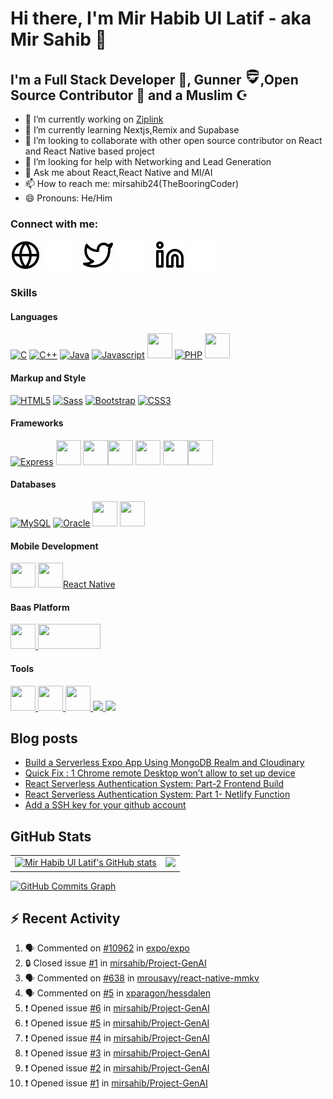 # Hi there, I'm Mir Habib Ul Latif - aka Mir Sahib 👋

## I'm a Full Stack Developer 🏏, Gunner <img src="./img/gunner.svg" width="25" height="25" />,Open Source Contributor 🤝 and a Muslim ☪

-   🔭 I’m currently working on [Ziplink](https://www.0li.pw/)
-   🌱 I’m currently learning Nextjs,Remix and Supabase
-   👯 I’m looking to collaborate with other open source contributor on React and React Native based project
-   🤔 I’m looking for help with Networking and Lead Generation
-   💬 Ask me about React,React Native and Ml/AI
-   📫 How to reach me: mirsahib24(TheBooringCoder)
-   😄 Pronouns: He/Him

### Connect with me:

[![website](./img/globe-light.svg)](https://mirsahib.xyz#gh-light-mode-only)
[![website](./img/globe-dark.svg)](https://mirsahib.xyz#gh-light-mode-only)
&nbsp;&nbsp;
[![website](./img/twitter-light.svg)](https://twitter.com/therealmirsahib#gh-light-mode-only)
[![website](./img/twitter-dark.svg)](https://twitter.com/codestackr#gh-dark-mode-only)
&nbsp;&nbsp;
[![website](./img/linkedin-light.svg)](https://www.linkedin.com/in/mir-habib-ul-latif-2b4ba9138#gh-light-mode-only)
[![website](./img/linkedin-dark.svg)](https://www.linkedin.com/in/mir-habib-ul-latif-2b4ba9138#gh-dark-mode-only)

### Skills
#### Languages
<p align="left">
<a href="https://docs.microsoft.com/en-us/cpp/?view=msvc-170" target="_blank" rel="noreferrer"><img src="https://raw.githubusercontent.com/danielcranney/readme-generator/main/public/icons/skills/c-colored.svg" width="40" height="40" alt="C" /></a>
<a href="https://docs.microsoft.com/en-us/cpp/?view=msvc-170" target="_blank" rel="noreferrer"><img src="https://raw.githubusercontent.com/danielcranney/readme-generator/main/public/icons/skills/cplusplus-colored.svg" width="40" height="40" alt="C++" /></a>
<a href="https://www.oracle.com/java/" target="_blank" rel="noreferrer"><img src="https://raw.githubusercontent.com/danielcranney/readme-generator/main/public/icons/skills/java-colored.svg" width="40" height="40" alt="Java" /></a>
<a href="https://developer.mozilla.org/en-US/docs/Web/JavaScript" target="_blank" rel="noreferrer"><img src="https://raw.githubusercontent.com/danielcranney/readme-generator/main/public/icons/skills/javascript-colored.svg" width="40" height="40" alt="Javascript" /></a>
<a href="https://developer.mozilla.org/en-US/docs/Web/JavaScript" target="_blank" rel="noreferrer">
<img src="https://cdn.jsdelivr.net/gh/devicons/devicon/icons/typescript/typescript-original.svg" width=40 height="40" /></a>
<a href="https://www.php.net/" target="_blank" rel="noreferrer"><img src="https://raw.githubusercontent.com/danielcranney/readme-generator/main/public/icons/skills/php-colored.svg" width="40" height="40" alt="PHP" /></a>
<a href="https://www.python.org/" target="_blank" rel="noreferrer"><img src="https://cdn.jsdelivr.net/gh/devicons/devicon/icons/python/python-original.svg" width="40" height="40" /></a>


#### Markup and Style
<a href="https://developer.mozilla.org/en-US/docs/Glossary/HTML5" target="_blank" rel="noreferrer"><img src="https://raw.githubusercontent.com/danielcranney/readme-generator/main/public/icons/skills/html5-colored.svg" width="40" height="40" alt="HTML5" /></a>
<a href="https://sass-lang.com/" target="_blank" rel="noreferrer"><img src="https://raw.githubusercontent.com/danielcranney/readme-generator/main/public/icons/skills/sass-colored.svg" width="40" height="40" alt="Sass" /></a>
<a href="https://getbootstrap.com/" target="_blank" rel="noreferrer"><img src="https://raw.githubusercontent.com/danielcranney/readme-generator/main/public/icons/skills/bootstrap-colored.svg" width="40" height="40" alt="Bootstrap" /></a>
<a href="https://www.w3.org/TR/CSS/#css" target="_blank" rel="noreferrer"><img src="https://raw.githubusercontent.com/danielcranney/readme-generator/main/public/icons/skills/css3-colored.svg" width="40" height="40" alt="CSS3" /></a>
<!-- <a href="https://nodejs.org/en/" target="_blank" rel="noreferrer"><img src="https://raw.githubusercontent.com/danielcranney/readme-generator/main/public/icons/skills/nodejs-colored.svg" width="40" height="40" alt="NodeJS" /></a> -->
#### Frameworks
<a href="https://expressjs.com/" target="_blank" rel="noreferrer"><img src="https://raw.githubusercontent.com/danielcranney/readme-generator/main/public/icons/skills/express-colored.svg" width="40" height="40" alt="Express" /></a>
<a href="https://nextjs.org/" target="_blank" rel="noreferrer"><img src="https://cdn.jsdelivr.net/gh/devicons/devicon/icons/nextjs/nextjs-original.svg" width="40" height="40" /></a>
<a href="https://laravel.com/" target="_blank" rel="noreferrer"><img src="https://cdn.jsdelivr.net/gh/devicons/devicon/icons/laravel/laravel-plain-wordmark.svg" width="40" height="40" /></a><a href="https://svelte.dev/" target="_blank" rel="noreferrer"><img src="https://cdn.jsdelivr.net/gh/devicons/devicon/icons/svelte/svelte-original.svg" width="40" height="40" /></a>
<a href="https://reactjs.org/" target="_blank" rel="noreferrer"><img src="https://cdn.jsdelivr.net/gh/devicons/devicon/icons/react/react-original.svg" width="40" height="40"/></a>
<a href="https://www.djangoproject.com/" target="_blank" rel="noreferrer"><img src="https://cdn.jsdelivr.net/gh/devicons/devicon/icons/django/django-plain-wordmark.svg" width="40" height="40"/></a><a href="https://fastapi.tiangolo.com/" target="_blank" rel="noreferrer"><img src="https://cdn.jsdelivr.net/gh/devicons/devicon/icons/fastapi/fastapi-original-wordmark.svg" width="40" height="40"/> </a>
#### Databases
<a href="https://www.mysql.com/" target="_blank" rel="noreferrer"><img src="https://raw.githubusercontent.com/danielcranney/readme-generator/main/public/icons/skills/mysql-colored.svg" width="40" height="40" alt="MySQL" /></a>
<a href="https://www.oracle.com/uk/index.html" target="_blank" rel="noreferrer"><img src="https://raw.githubusercontent.com/danielcranney/readme-generator/main/public/icons/skills/oracle-colored.svg" width="40" height="40" alt="Oracle" /></a>
<a href="https://www.mongodb.com/" target="_blank" rel="noreferrer"><img src="https://cdn.jsdelivr.net/gh/devicons/devicon/icons/mongodb/mongodb-original.svg" width="40" height="40"/></a>
<a><img src="https://cdn.jsdelivr.net/gh/devicons/devicon/icons/postgresql/postgresql-original.svg" width="40" height="40" /></a>

#### Mobile Development
<a href="https://android.com" target="_blank"> <img src="https://cdn.jsdelivr.net/gh/devicons/devicon/icons/android/android-plain-wordmark.svg" width="40" height="40"/></a>
<a href="https://reactjs.org/" target="_blank" rel="noreferrer"><img src="https://cdn.jsdelivr.net/gh/devicons/devicon/icons/react/react-original.svg" width="40" height="40"/><span>React Native</span></a> 


#### Baas Platform
<a href="https://firebase.google.com/"><img width= "40" height = "40" src="https://cdn.jsdelivr.net/gh/devicons/devicon/icons/firebase/firebase-plain.svg" />
</a><a href="https://github.com/">
<img width="100" height="40" src="https://supabase.com/_next/image?url=%2F_next%2Fstatic%2Fmedia%2Fsupabase-logo-wordmark--dark.466162b3.png&w=256&q=75" />
</a>

#### Tools
<a href="https://git-scm.com/">
<img src="https://cdn.jsdelivr.net/gh/devicons/devicon/icons/git/git-plain-wordmark.svg" width="40" height="40"/>
</a><a href="https://www.docker.com/">
<img src="https://cdn.jsdelivr.net/gh/devicons/devicon/icons/docker/docker-original.svg" width="40" height="40"/>
</a><a href="https://kubernetes.io/">
<img src="https://cdn.jsdelivr.net/gh/devicons/devicon/icons/kubernetes/kubernetes-plain.svg" width="40" height="40"/>
</a>
<a href="https://socket.io/">
<img width="40" src="https://cdn.jsdelivr.net/gh/devicons/devicon/icons/socketio/socketio-original.svg" />
</a>
<a href="https://www.npmjs.com/">
<img src="https://cdn.jsdelivr.net/gh/devicons/devicon/icons/npm/npm-original-wordmark.svg" width="40"/>
</a>
</p>

## Blog posts
<!-- BLOG-POST-LIST:START -->
- [Build a Serverless Expo App Using MongoDB Realm and Cloudinary](https://mirsahib24.medium.com/lets-build-a-serverless-expo-app-using-mongodb-realm-and-cloudinary-b018dde08717?source=rss-e9aea1cd1387------2)
- [Quick Fix : 1 Chrome remote Desktop won’t allow to set up device](https://mirsahib24.medium.com/quick-fix-1-chrome-remote-desktop-wont-allow-to-set-up-device-7e27401021a3?source=rss-e9aea1cd1387------2)
- [React Serverless Authentication System: Part-2 Frontend Build](https://mirsahib24.medium.com/react-serverless-authentication-system-part-2-frontend-build-419103b6e9c6?source=rss-e9aea1cd1387------2)
- [React Serverless Authentication System: Part 1- Netlify Function](https://medium.com/swlh/react-serverless-authentication-system-part-1-netlify-function-112289f6d96e?source=rss-e9aea1cd1387------2)
- [Add a SSH key for your github account](https://mirsahib24.medium.com/add-a-ssh-key-for-your-github-account-c8c4917f8710?source=rss-e9aea1cd1387------2)
<!-- BLOG-POST-LIST:END -->

## GitHub Stats
<table>
  <tr>
    <td valign="top">
      <a href="http://www.github.com/mirsahib"><img src="https://github-readme-stats.vercel.app/api?username=mirsahib&show_icons=true&hide=&count_private=true&title_color=0891b2&text_color=ffffff&icon_color=0891b2&bg_color=1c1917&hide_border=true&show_icons=true" alt="Mir Habib Ul Latif's GitHub stats" /></a>
    </td>
    <td valign="top">  
      <a href="http://www.github.com/mirsahib"><img src="https://github-readme-streak-stats.herokuapp.com/?user=mirsahib&show_icons=true&stroke=ffffff&background=1c1917&ring=0891b2&fire=0891b2&currStreakNum=ffffff&currStreakLabel=0891b2&sideNums=ffffff&sideLabels=ffffff&dates=ffffff&hide_border=true" /></a>
    </td>
  </tr>
</table>

<a href="http://www.github.com/mirsahib"><img src="https://github-readme-activity-graph.vercel.app/graph?username=mirsahib&theme=react-dark" alt="GitHub Commits Graph" /></a>

## :zap: Recent Activity
<!--START_SECTION:activity-->
1. 🗣 Commented on [#10962](https://github.com/expo/expo/issues/10962#issuecomment-2143385055) in [expo/expo](https://github.com/expo/expo)
2. 🔒 Closed issue [#1](https://github.com/mirsahib/Project-GenAI/issues/1) in [mirsahib/Project-GenAI](https://github.com/mirsahib/Project-GenAI)
3. 🗣 Commented on [#638](https://github.com/mrousavy/react-native-mmkv/issues/638#issuecomment-2050981420) in [mrousavy/react-native-mmkv](https://github.com/mrousavy/react-native-mmkv)
4. 🗣 Commented on [#5](https://github.com/xparagon/hessdalen/issues/5#issuecomment-2038979524) in [xparagon/hessdalen](https://github.com/xparagon/hessdalen)
5. ❗ Opened issue [#6](https://github.com/mirsahib/Project-GenAI/issues/6) in [mirsahib/Project-GenAI](https://github.com/mirsahib/Project-GenAI)
6. ❗ Opened issue [#5](https://github.com/mirsahib/Project-GenAI/issues/5) in [mirsahib/Project-GenAI](https://github.com/mirsahib/Project-GenAI)
7. ❗ Opened issue [#4](https://github.com/mirsahib/Project-GenAI/issues/4) in [mirsahib/Project-GenAI](https://github.com/mirsahib/Project-GenAI)
8. ❗ Opened issue [#3](https://github.com/mirsahib/Project-GenAI/issues/3) in [mirsahib/Project-GenAI](https://github.com/mirsahib/Project-GenAI)
9. ❗ Opened issue [#2](https://github.com/mirsahib/Project-GenAI/issues/2) in [mirsahib/Project-GenAI](https://github.com/mirsahib/Project-GenAI)
10. ❗ Opened issue [#1](https://github.com/mirsahib/Project-GenAI/issues/1) in [mirsahib/Project-GenAI](https://github.com/mirsahib/Project-GenAI)
<!--END_SECTION:activity-->
